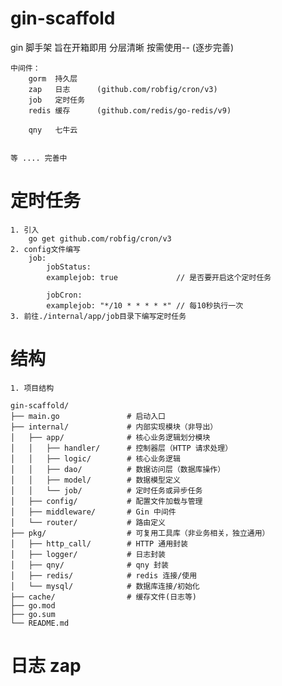 # gin-scaffold
gin 脚手架 旨在开箱即用 分层清晰 按需使用-- (逐步完善)
    
    中间件：
        gorm  持久层
        zap   日志      (github.com/robfig/cron/v3)
        job   定时任务
        redis 缓存      (github.com/redis/go-redis/v9)

        qny   七牛云
        

    等 .... 完善中

# 定时任务
    1. 引入
        go get github.com/robfig/cron/v3
    2. config文件编写
        job:
            jobStatus:
            examplejob: true             // 是否要开启这个定时任务
            
            jobCron:
            examplejob: "*/10 * * * * *" // 每10秒执行一次
    3. 前往./internal/app/job目录下编写定时任务
        

# 结构
    1. 项目结构

```
gin-scaffold/
├── main.go               # 启动入口
├── internal/             # 内部实现模块（非导出）
│   ├── app/              # 核心业务逻辑划分模块
│   │   ├── handler/      # 控制器层（HTTP 请求处理）
│   │   ├── logic/        # 核心业务逻辑
│   │   ├── dao/          # 数据访问层（数据库操作）
│   │   ├── model/        # 数据模型定义
│   │   └── job/          # 定时任务或异步任务
│   ├── config/           # 配置文件加载与管理
│   ├── middleware/       # Gin 中间件
│   └── router/           # 路由定义
├── pkg/                  # 可复用工具库（非业务相关，独立通用）
│   ├── http_call/        # HTTP 通用封装
│   ├── logger/           # 日志封装
│   ├── qny/              # qny 封装
│   ├── redis/            # redis 连接/使用
│   └── mysql/            # 数据库连接/初始化
├── cache/                # 缓存文件(日志等)
├── go.mod
├── go.sum
└── README.md
```

# 日志 zap
    